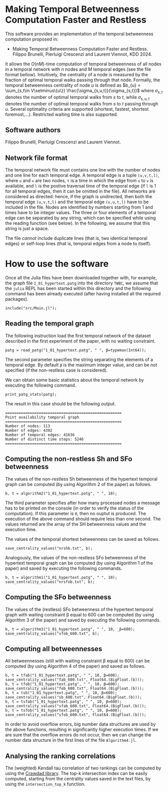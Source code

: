 # Making Temporal Betweenness Computation Faster and Restless

This software provides an implementation of the temporal betweenness computation proposed in:
 * Making Temporal Betweenness Computation Faster and Restless. Filippo Brunelli, Pierluigi Crescenzi and Laurent Viennot, KDD 2024.

It allows the $O(nM)$-time computation of temporal betweenness of all nodes in a temporal network with $n$ nodes and $M$ temporal edges (see the file format bellow). Intuitively, the centrality of a node is measured by the fraction of optimal temporal walks passing through that node. Formally, the temporal betweenness centrality of node $u$ is defined as $b_{u} = \sum_{s,t\in V\setminus\{u\}} \frac{\sigma_{s,u,t}}{\sigma_{s,t}}$ where $\sigma_{s,t}$ denotes the number of optimal temporal walks from $s$ to $t$, while $\sigma_{s,u,t}$ denotes the number of optimal temporal walks from $s$ to $t$ passing through $u$. Several optimality criteria are supported (shortest, fastest, shortest foremost,...). Restricted waiting time is also supported. 

## Software authors

Filippo Brunelli, Pierluigi Crescenzi and Laurent Viennot.

## Network file format

The temporal network file must contains one line with the number of nodes and one line for each temporal edge. A temporal edge is a tuple `(u,v,t,l)`, where `u` and `v` are two nodes, `t` is a time in which the edge from `u` to `v` is available, and `l` is the postive traversal time of the temporal edge (if `l` is 1 for all temporal edges, then it can be omitted in the file). All networks are considered as directed: hence, if the graph is undirected, then both the temporal edge `(u,v,t,l)` and the temporal edge `(v,u,t,l)` have to be included in the file. Nodes are identified by numbers starting from 1 and times have to be integer values. The three or four elements of a temporal edge can be separated by any string, which can be specified while using the reading function (see below). In the following, we assume that this string is just a space.

The file *cannot* include duplicate lines (that is, two identical temporal edges) or self-loop lines (that is, temporal edges from a node to itself).

# How to use the software

Once all the Julia files have been downloaded together with, for example, the graph file `1_01_hypertext.patg` into the directory `TWBC`, we assume that the `julia` REPL has been started within this directory and the following command has been already executed (after having installed all the required packages).

```
include("src/Main.jl");
```

## Reading the temporal graph

The following instruction load the first temporal network of the dataset described in the first experiment of the paper, with no waiting constraint.

```
patg = read_patg("1_01_hypertext.patg", " ", β=typemax(Int64));
```

The second parameter specifies the string separating the elements of a temporal edge. By default `β` is the maximum integer value, and can be not specified (if the non-restless case is considered).

We can obtain some basic statistics about the temporal network by executing the following command.

```
print_patg_stats(patg);
```

The result in this case should be the following output.

```
====================================================
Point availability temporal graph
====================================================
Number of nodes: 113
Number of edges: 4392
Number of temporal edges: 41636
Number of distinct time steps: 5246
====================================================
```

## Computing the non-restless Sh and SFo betweenness

The values of the non-restless Sh betweenness of the hypertext temporal graph can be computed (by using Algorithm 2 of the paper) as follows.

```
b, t = algorithm2("1_01_hypertext.patg", " ", 10);
```

The third parameter specifies after how many processed nodes a message has to be printed on the console (in order to verify the status of the computation). If this parameter is `0`, then no ouptut is produced. The execution of the above command should require less than one second. The values returned are the array of the SH betweenness values and the execution time.

The values of the temporal shortest betweenness can be saved as follows.

```
save_centrality_values("nrshb.txt", b);
```

Analogously, the values of the non-restless SFo betweenness of the hypertext temporal graph can be computed (by using Algorithm 1 of the paper) and saved by executing the following commands.

```
b, t = algorithm1("1_01_hypertext.patg", " ", 10);
save_centrality_values("nrsfob.txt", b);
```

## Computing the SFo betweenness 

The values of the (restless) SFo betweenness of the hypertext temporal graph with waiting constraint β equal to 600 can be computed (by using Algorithm 3 of the paper) and saved by executing the following commands.

```
b, t = algorithm3("1_01_hypertext.patg", " ", 10, _β=600);
save_centrality_values("sfob_600.txt", b);
```

## Computing all betweennesses

All betweennesses (still with waiting constraint β equal to 600) can be computed (by using Algorithm 4 of the paper) and saved as follows.

```
b, t = tfab("1_01_hypertext.patg", " ", 10, β=600);
save_centrality_values("fab_600.txt", Float64.(BigFloat.(b)));
b, t = tfob("1_01_hypertext.patg", " ", 10, β=600);
save_centrality_values("fob_600.txt", Float64.(BigFloat.(b)));
b, t = tsb("1_01_hypertext.patg", " ", 10, β=600);
save_centrality_values("sb_600.txt", Float64.(BigFloat.(b)));
b, t = tsfab("1_01_hypertext.patg", " ", 10, β=600);
save_centrality_values("sfab_600.txt", Float64.(BigFloat.(b)));
b, t = tsfob("1_01_hypertext.patg", " ", 10, β=600);
save_centrality_values("sfob_600.txt", Float64.(BigFloat.(b)));
```

In order to avoid overflow errors, big number data structures are used by the above functions, resulting in significantly higher execution times. If we are sure that the overflow errors do not occur, then we can change the number data structure in the first lines of the file `Algorithm4.jl`.


## Analysing the ranking correlations

The (weighted) Kendall tau correlation of two rankings can be computed by using the [Crawdad library](https://law.di.unimi.it). The top-k intersection index can be easily computed, starting from the centrality values saved in the text files, by using the `intersection_top_k` function. 
